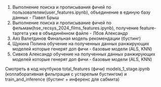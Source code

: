 1. Выполнение поиска и прописывания фичей по пользователям(user_features.ipynb), объединение в единую базу данных - Павел Брыш
2. Выполнение поиска и прописывание фичей по фильмам(hse_recsys_2024_films_features.ipynb), получение feature-таргета уже в объединённом файле - Лбов Александр
3. Аяз Валетдинов Финальная модель рекомендации (бустинг)
4. Щукина Полина  обучение на полученных данных  ранжирующих моделей которые генерят доп фичи - базовые модели (ALS, KNN)
5. Сивков Александр обучение на полученных данных  ранжирующих моделей которые генерят доп фичи - базовые модели (ALS, KNN)
   
Смотреть в код ноутбуков total_features (фичи) models_1_stage.ipynb (коллаборативная фильтрация с устарелым бустингом) и train_and_inference (бустинг + инференс для сабмита)
